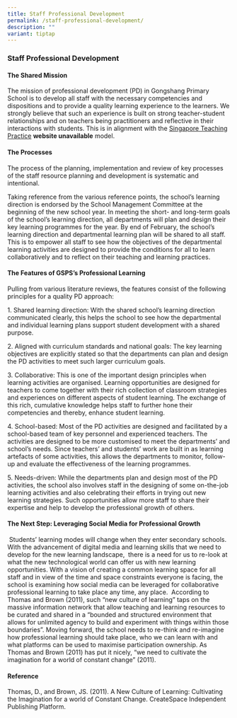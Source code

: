 ```yaml
---
title: Staff Professional Development
permalink: /staff-professional-development/
description: ""
variant: tiptap
---
```

### **Staff Professional Development**
#### **The Shared Mission**
The mission of professional development (PD) in Gongshang Primary School is to develop all staff with the necessary competencies and dispositions and to provide a quality learning experience to the learners. We strongly believe that such an experience is built on strong teacher-student relationships and on teachers being practitioners and reflective in their interactions with students. This is in alignment with the [Singapore Teaching Practice](https://www.moe.gov.sg/about/singapore-teaching-practice) **website unavailable** model.

#### **The Processes**

The process of the planning, implementation and review of key processes of the staff resource planning and development is systematic and intentional.

Taking reference from the various reference points, the school’s learning direction is endorsed by the School Management Committee at the beginning of the new school year. In meeting the short- and long-term goals of the school’s learning direction, all departments will plan and design their key learning programmes for the year. By end of February, the school’s learning direction and departmental learning plan will be shared to all staff. This is to empower all staff to see how the objectives of the departmental learning activities are designed to provide the conditions for all to learn collaboratively and to reflect on their teaching and learning practices. 

#### **The Features of GSPS’s Professional Learning**
Pulling from various literature reviews, the features consist of the following principles for a quality PD approach:

1\. Shared learning direction: With the shared school’s learning direction communicated clearly, this helps the school to see how the departmental and individual learning plans support student development with a shared purpose.  

2\. Aligned with curriculum standards and national goals: The key learning objectives are explicitly stated so that the departments can plan and design the PD activities to meet such larger curriculum goals.

3\. Collaborative: This is one of the important design principles when learning activities are organised. Learning opportunities are designed for teachers to come together with their rich collection of classroom strategies and experiences on different aspects of student learning. The exchange of this rich, cumulative knowledge helps staff to further hone their competencies and thereby, enhance student learning.

4\. School-based:  Most of the PD activities are designed and facilitated by a school-based team of key personnel and experienced teachers. The activities are designed to be more customised to meet the departments’ and school’s needs.  Since teachers’ and students’ work are built in as learning artefacts of some activities, this allows the departments to monitor, follow-up and evaluate the effectiveness of the learning programmes.    

5\. Needs-driven: While the departments plan and design most of the PD activities, the school also involves  staff in the designing of some on-the-job learning activities and also celebrating their efforts in trying out new learning strategies. Such opportunities allow more staff to share their expertise and help to develop the professional growth of others.

#### **The Next Step: Leveraging Social Media for Professional Growth**
 Students’ learning modes will change when they enter secondary schools. With the advancement of digital media and learning skills that we need to develop for the new learning landscape,  there is a need for us to re-look at what the new technological world can offer us with new learning opportunities. With a vision of creating a common learning space for all staff and in view of the time and space constraints everyone is facing, the school is examining how social media can be leveraged for collaborative professional learning to take place any time, any place.  According to Thomas and Brown (2011), such “new culture of learning” taps on the massive information network that allow teaching and learning resources to be curated and shared in a “bounded and structured environment that allows for unlimited agency to build and experiment with things within those boundaries”. Moving forward, the school needs to re-think and re-imagine  how professional learning should take place, who we can learn with and what platforms can be used to maximise participation ownership. As Thomas and Brown (2011) has put it nicely, “we need to cultivate the imagination for a world of constant change” (2011).
 
#### **Reference**
Thomas, D., and Brown, JS. (2011). A New Culture of Learning: Cultivating the Imagination for a world of Constant Change. CreateSpace Independent Publishing Platform.